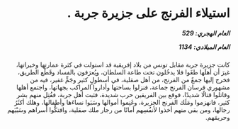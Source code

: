 <h1 dir="rtl">استيلاء الفرنج على جزيرة جربة .</h1>

<h5 dir="rtl">العام الهجري:  529

العام الميلادي: 1134

</h5>

<p dir="rtl">كانت جزيرة جربة مقابل تونس من بلاد إفريقية قد استولت في كثرة عمارتها وخيراتها، غيرَ أن أهلَها طغَوا فلا يدخُلون تحت طاعة السلطان، ويُعرَفون بالفساد وقَطْع الطريق، فخرج إليها جمعٌ من الفرنج، من أهل صقلية، في أسطولٍ كثير وجَمٍّ غفير، فيه من مشهوري فرسان الفرنج جماعة، فنزلوا بساحتها وأداروا المراكب بجهاتها، واجتمع أهلها وقاتلوا قتالًا شديدًا، فوقع بين الفريقين حرب شديدة، فثبت أهل جربة، فقُتِل منهم بشر كثير، فانهزموا ومَلَك الفرنج الجزيرة، وغَنِموا أموالها وسَبَوا نساءَها وأطفالها، وهلك أكثَرُ رجالها، ومن بقي منهم أخذوا لأنفُسِهم أمانًا من رجار ملك صقلية، وافتكُّوا أَسراهم وسَبْيَهم وحريمَهم.</p></br>
